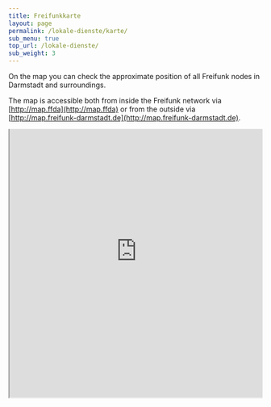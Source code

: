 ```yaml
---
title: Freifunkkarte
layout: page
permalink: /lokale-dienste/karte/
sub_menu: true
top_url: /lokale-dienste/
sub_weight: 3
---
```


On the map you can check the approximate position of all Freifunk nodes in Darmstadt and surroundings.

The map is accessible both from inside the Freifunk network via [http://map.ffda](http://map.ffda) or from the outside via [http://map.freifunk-darmstadt.de](http://map.freifunk-darmstadt.de).

<div style="width:100%; height:40em; overflow:hidden; position: relative">
<iframe src="http://map.darmstadt.freifunk.net" style="position:absolute; width:100%; height:40em; top:-30px"></iframe>
</div>
